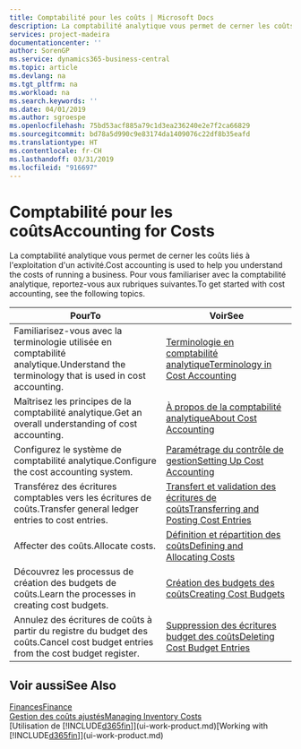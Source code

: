 ```yaml
---
title: Comptabilité pour les coûts | Microsoft Docs
description: La comptabilité analytique vous permet de cerner les coûts liés à l'exploitation d'un activié. Pour vous familiariser avec la comptabilité analytique, reportez-vous aux rubriques suivantes.
services: project-madeira
documentationcenter: ''
author: SorenGP
ms.service: dynamics365-business-central
ms.topic: article
ms.devlang: na
ms.tgt_pltfrm: na
ms.workload: na
ms.search.keywords: ''
ms.date: 04/01/2019
ms.author: sgroespe
ms.openlocfilehash: 75bd53acf885a79c1d3ea236240e2e7f2ca66829
ms.sourcegitcommit: bd78a5d990c9e83174da1409076c22df8b35eafd
ms.translationtype: HT
ms.contentlocale: fr-CH
ms.lasthandoff: 03/31/2019
ms.locfileid: "916697"
---
```

# <a name="accounting-for-costs"></a><span data-ttu-id="e2ff3-104">Comptabilité pour les coûts</span><span class="sxs-lookup"><span data-stu-id="e2ff3-104">Accounting for Costs</span></span>
<span data-ttu-id="e2ff3-105">La comptabilité analytique vous permet de cerner les coûts liés à l'exploitation d'un activité.</span><span class="sxs-lookup"><span data-stu-id="e2ff3-105">Cost accounting is used to help you understand the costs of running a business.</span></span> <span data-ttu-id="e2ff3-106">Pour vous familiariser avec la comptabilité analytique, reportez-vous aux rubriques suivantes.</span><span class="sxs-lookup"><span data-stu-id="e2ff3-106">To get started with cost accounting, see the following topics.</span></span>  

|<span data-ttu-id="e2ff3-107">Pour</span><span class="sxs-lookup"><span data-stu-id="e2ff3-107">To</span></span>|<span data-ttu-id="e2ff3-108">Voir</span><span class="sxs-lookup"><span data-stu-id="e2ff3-108">See</span></span>|  
|--------|---------|  
|<span data-ttu-id="e2ff3-109">Familiarisez-vous avec la terminologie utilisée en comptabilité analytique.</span><span class="sxs-lookup"><span data-stu-id="e2ff3-109">Understand the terminology that is used in cost accounting.</span></span>|[<span data-ttu-id="e2ff3-110">Terminologie en comptabilité analytique</span><span class="sxs-lookup"><span data-stu-id="e2ff3-110">Terminology in Cost Accounting</span></span>](finance-terminology-in-cost-accounting.md)|  
|<span data-ttu-id="e2ff3-111">Maîtrisez les principes de la comptabilité analytique.</span><span class="sxs-lookup"><span data-stu-id="e2ff3-111">Get an overall understanding of cost accounting.</span></span>|[<span data-ttu-id="e2ff3-112">À propos de la comptabilité analytique</span><span class="sxs-lookup"><span data-stu-id="e2ff3-112">About Cost Accounting</span></span>](finance-about-cost-accounting.md)|  
|<span data-ttu-id="e2ff3-113">Configurez le système de comptabilité analytique.</span><span class="sxs-lookup"><span data-stu-id="e2ff3-113">Configure the cost accounting system.</span></span>|[<span data-ttu-id="e2ff3-114">Paramétrage du contrôle de gestion</span><span class="sxs-lookup"><span data-stu-id="e2ff3-114">Setting Up Cost Accounting</span></span>](finance-set-up-cost-accounting.md)|  
|<span data-ttu-id="e2ff3-115">Transférez des écritures comptables vers les écritures de coûts.</span><span class="sxs-lookup"><span data-stu-id="e2ff3-115">Transfer general ledger entries to cost entries.</span></span>|[<span data-ttu-id="e2ff3-116">Transfert et validation des écritures de coûts</span><span class="sxs-lookup"><span data-stu-id="e2ff3-116">Transferring and Posting Cost Entries</span></span>](finance-transfer-and-post-cost-entries.md)|  
|<span data-ttu-id="e2ff3-117">Affecter des coûts.</span><span class="sxs-lookup"><span data-stu-id="e2ff3-117">Allocate costs.</span></span>|[<span data-ttu-id="e2ff3-118">Définition et répartition des coûts</span><span class="sxs-lookup"><span data-stu-id="e2ff3-118">Defining and Allocating Costs</span></span>](finance-define-and-allocate-costs.md)|  
|<span data-ttu-id="e2ff3-119">Découvrez les processus de création des budgets de coûts.</span><span class="sxs-lookup"><span data-stu-id="e2ff3-119">Learn the processes in creating cost budgets.</span></span>|[<span data-ttu-id="e2ff3-120">Création des budgets des coûts</span><span class="sxs-lookup"><span data-stu-id="e2ff3-120">Creating Cost Budgets</span></span>](finance-create-cost-budgets.md)|
|<span data-ttu-id="e2ff3-121">Annulez des écritures de coûts à partir du registre du budget des coûts.</span><span class="sxs-lookup"><span data-stu-id="e2ff3-121">Cancel cost budget entries from the cost budget register.</span></span>|[<span data-ttu-id="e2ff3-122">Suppression des écritures budget des coûts</span><span class="sxs-lookup"><span data-stu-id="e2ff3-122">Deleting Cost Budget Entries</span></span>](finance-how-to-delete-cost-budget-entries.md)| 


## <a name="see-also"></a><span data-ttu-id="e2ff3-123">Voir aussi</span><span class="sxs-lookup"><span data-stu-id="e2ff3-123">See Also</span></span>  
[<span data-ttu-id="e2ff3-124">Finances</span><span class="sxs-lookup"><span data-stu-id="e2ff3-124">Finance</span></span>](finance.md)  
[<span data-ttu-id="e2ff3-125">Gestion des coûts ajustés</span><span class="sxs-lookup"><span data-stu-id="e2ff3-125">Managing Inventory Costs</span></span>](finance-manage-inventory-costs.md)  
<span data-ttu-id="e2ff3-126">[Utilisation de [!INCLUDE[d365fin](includes/d365fin_md.md)]](ui-work-product.md)</span><span class="sxs-lookup"><span data-stu-id="e2ff3-126">[Working with [!INCLUDE[d365fin](includes/d365fin_md.md)]](ui-work-product.md)</span></span>
